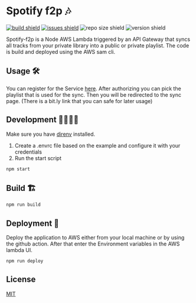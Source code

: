 # Spotify f2p 🎶

[![build shield](https://img.shields.io/github/actions/workflow/status/luismeyer/spotify-f2p/deploy.yml?branch=main)](https://github.com/luismeyer/spotify-f2p/actions)
[![issues shield](https://img.shields.io/github/issues/luismeyer/spotify-f2p)](https://github.com/luismeyer/spotify-f2p/issues)
![repo size shield](https://img.shields.io/github/repo-size/luismeyer/spotify-f2p)
![version shield](https://img.shields.io/github/package-json/v/luismeyer/spotify-f2p)

Spotify-f2p is a Node AWS Lambda triggered by an API Gateway that syncs all tracks from your private library into a public or private playlist. The code is build and deployed using the AWS sam cli.

## Usage 🛠

You can register for the Service [here](https://yj8g7k9t41.execute-api.eu-central-1.amazonaws.com/Prod/auth). After authorizing you can pick the playlist that is used for the sync. Then you will be redirected to the sync page. (There is a bit.ly link that you can safe for later usage)

## Development 👩‍💻👨‍💻

Make sure you have [direnv](https://direnv.net/) installed.

1. Create a .envrc file based on the example and configure it with your credentials
2. Run the start script

```bash
npm start
```

## Build 🏗

```bash
npm run build
```

## Deployment 🚀

Deploy the application to AWS either from your local machine or by using the github action. After that enter the Environment variables in the AWS lambda UI.

```bash
npm run deploy
```

## License

[MIT](https://choosealicense.com/licenses/mit/)

